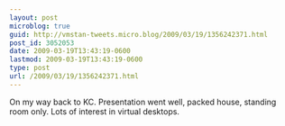 ```yaml
---
layout: post
microblog: true
guid: http://vmstan-tweets.micro.blog/2009/03/19/1356242371.html
post_id: 3052053
date: 2009-03-19T13:43:19-0600
lastmod: 2009-03-19T13:43:19-0600
type: post
url: /2009/03/19/1356242371.html
---
```

On my way back to KC. Presentation went well, packed house, standing room only. Lots of interest in virtual desktops.
